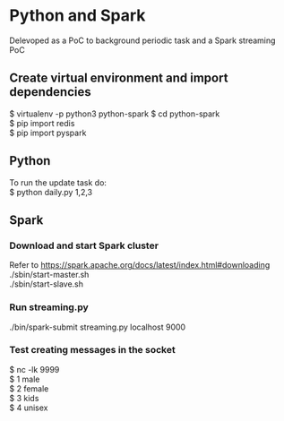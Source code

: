 # Python and Spark
Delevoped as a PoC to background periodic task and a Spark streaming PoC

## Create virtual environment and import dependencies
$ virtualenv -p python3 python-spark
$ cd python-spark  
$ pip import redis  
$ pip import pyspark  

## Python
To run the update task do:  
$ python daily.py 1,2,3  

## Spark
### Download and start Spark cluster
Refer to https://spark.apache.org/docs/latest/index.html#downloading  
./sbin/start-master.sh  
./sbin/start-slave.sh <master-spark-URL>  

### Run streaming.py
./bin/spark-submit streaming.py localhost 9000  

### Test creating messages in the socket
$ nc -lk 9999  
$ 1 male  
$ 2 female  
$ 3 kids  
$ 4 unisex  
